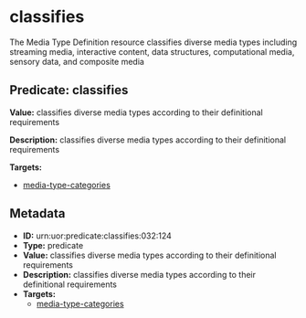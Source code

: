 # classifies

The Media Type Definition resource classifies diverse media types including streaming media, interactive content, data structures, computational media, sensory data, and composite media

## Predicate: classifies

**Value:** classifies diverse media types according to their definitional requirements

**Description:** classifies diverse media types according to their definitional requirements

**Targets:**

- [media-type-categories](../Concepts/media-type-categories.md)

## Metadata

- **ID:** urn:uor:predicate:classifies:032:124
- **Type:** predicate
- **Value:** classifies diverse media types according to their definitional requirements
- **Description:** classifies diverse media types according to their definitional requirements
- **Targets:**
  - [media-type-categories](../Concepts/media-type-categories.md)
